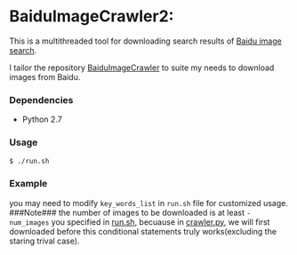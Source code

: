 # BaiduImageCrawler2:


This is a multithreaded tool for downloading search results of [Baidu image search](http://images.baidu.com/).

I tailor the repository [BaiduImageCrawler](https://github.com/flexwang/BaiduImageCrawler) to suite my needs to download images from Baidu. 
### Dependencies
  - Python 2.7

### Usage
```sh
$ ./run.sh
```

### Example
you may need to modify `key_words_list` in `run.sh` file
for customized usage.
###Note###
the number of images to be downloaded is at least `-num_images` you specified in [run.sh](https://github.com/eriche2016/BaiduImageCrawler2/blob/master/run.sh#L14), becuause in [crawler.py](https://github.com/eriche2016/BaiduImageCrawler2/blob/master/crawler.py#L29), we will first downloaded before this conditional statements truly works(excluding the staring trival case).
